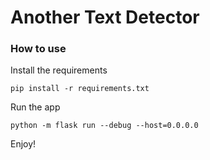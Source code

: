 # Another Text Detector

### How to use
Install the requirements

`pip install -r requirements.txt`

Run the app

`python -m flask run --debug --host=0.0.0.0`

Enjoy!